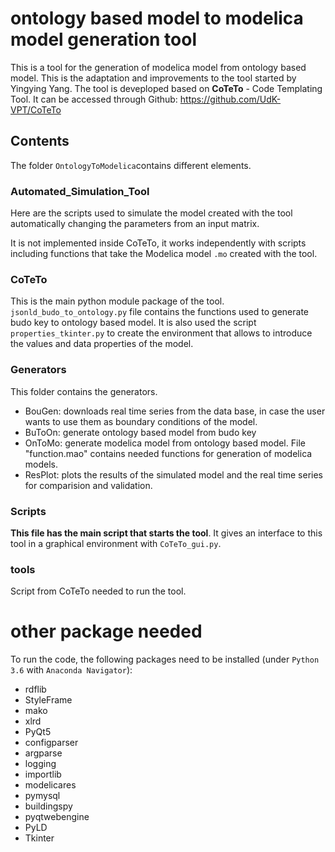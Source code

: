 # ontology based model to modelica model generation tool
This is a tool for the generation of modelica model from ontology based model. 
This is the adaptation and improvements to the tool started by Yingying Yang.
The tool is deveploped based on **CoTeTo** - Code Templating Tool.
It can be accessed through Github:
https://github.com/UdK-VPT/CoTeTo 

## Contents
The folder `OntologyToModelica`contains different elements.

### Automated_Simulation_Tool
Here are the scripts used to simulate the model created with the tool automatically changing the parameters from an input matrix. 

It is not implemented inside CoTeTo, it works independently with scripts including functions that take the Modelica model `.mo` created with the tool.

### CoTeTo
This is the main python module package of the tool. 
`jsonld_budo_to_ontology.py` file contains the functions used to generate budo key to ontology based model. It is also used the script `properties_tkinter.py` to create the environment that allows to introduce the values and data properties of the model. 


### Generators
This folder contains the generators. 
- BouGen: downloads real time series from the data base, in case the user wants to use them as boundary conditions of the model.
- BuToOn: generate ontology based model from budo key
- OnToMo: generate modelica model from ontology based model. File "function.mao" contains needed functions for generation of modelica models.
- ResPlot: plots the results of the simulated model and the real time series for comparision and validation.

### Scripts
**This file has the main script that starts the tool**.
It gives an interface to this tool in a graphical environment with `CoTeTo_gui.py`. 

### tools
Script from CoTeTo needed to run the tool.


# other package needed
To run the code, the following packages need to be installed (under `Python 3.6` with `Anaconda Navigator`):
- rdflib
- StyleFrame
- mako
- xlrd
- PyQt5
- configparser
- argparse
- logging
- importlib
- modelicares
- pymysql
- buildingspy
- pyqtwebengine
- PyLD
- Tkinter



